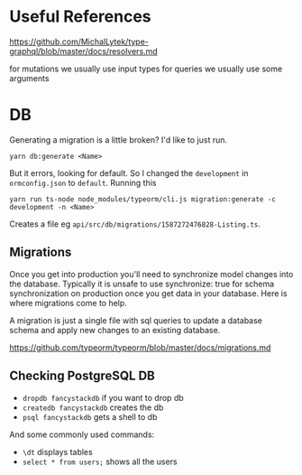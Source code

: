 # Useful References
https://github.com/MichalLytek/type-graphql/blob/master/docs/resolvers.md

for mutations we usually use input types
for queries we usually use some arguments

# DB
Generating a migration is a little broken? I'd like to just run.
```
yarn db:generate <Name>
```
But it errors, looking for default. So I changed the `development` in `ormconfig.json` to `default`.
Running this
```
yarn run ts-node node_modules/typeorm/cli.js migration:generate -c development -n <Name>
```
Creates a file eg `api/src/db/migrations/1587272476828-Listing.ts`.

## Migrations
Once you get into production you'll need to synchronize model changes into the database. Typically it is unsafe to use synchronize: true for schema synchronization on production once you get data in your database. Here is where migrations come to help.

A migration is just a single file with sql queries to update a database schema and apply new changes to an existing database.

https://github.com/typeorm/typeorm/blob/master/docs/migrations.md

## Checking PostgreSQL DB

- `dropdb fancystackdb` if you want to drop db
- `createdb fancystackdb` creates the db
- `psql fancystackdb` gets a shell to db

And some commonly used commands:

-   `\dt` displays tables
-   `select * from users;` shows all the users
